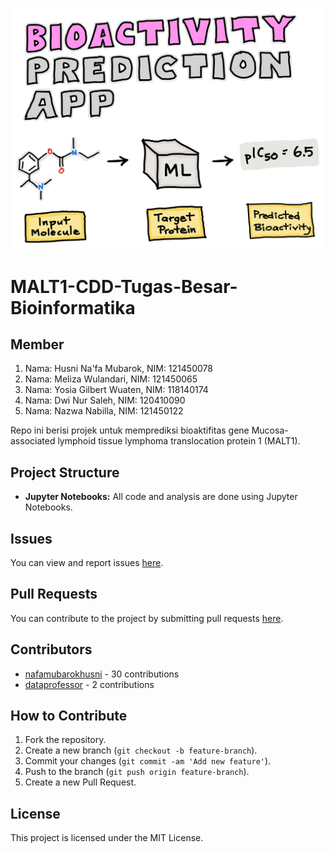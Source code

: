 ![Logo](logo.png)
# MALT1-CDD-Tugas-Besar-Bioinformatika
## Member
1. Nama: Husni Na'fa Mubarok, NIM: 121450078
2. Nama: Meliza Wulandari, NIM: 121450065
3. Nama: Yosia Gilbert Wuaten, NIM: 118140174
4. Nama: Dwi Nur Saleh, NIM: 120410090
5. Nama: Nazwa Nabilla, NIM: 121450122

Repo ini berisi projek untuk memprediksi bioaktifitas gene Mucosa-associated lymphoid tissue lymphoma translocation protein 1 (MALT1).

## Project Structure
- **Jupyter Notebooks:** All code and analysis are done using Jupyter Notebooks.

## Issues
You can view and report issues [here](https://github.com/nafamubarokhusni/MALT1-CDD-Tugas-Besar-Bioinformatika/issues).

## Pull Requests
You can contribute to the project by submitting pull requests [here](https://github.com/nafamubarokhusni/MALT1-CDD-Tugas-Besar-Bioinformatika/pulls).

## Contributors
- [nafamubarokhusni](https://github.com/nafamubarokhusni) - 30 contributions
- [dataprofessor](https://github.com/dataprofessor) - 2 contributions

## How to Contribute
1. Fork the repository.
2. Create a new branch (`git checkout -b feature-branch`).
3. Commit your changes (`git commit -am 'Add new feature'`).
4. Push to the branch (`git push origin feature-branch`).
5. Create a new Pull Request.

## License
This project is licensed under the MIT License.
